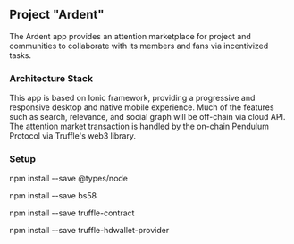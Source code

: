 ## Project "Ardent"

The Ardent app provides an attention marketplace for project and communities to collaborate with its members and fans via incentivized tasks.

### Architecture Stack

This app is based on Ionic framework, providing a progressive and responsive desktop and native mobile experience. Much of the features such as search, relevance, and social graph will be off-chain via cloud API. The attention market transaction is handled by the on-chain Pendulum Protocol via Truffle's web3 library.

### Setup

npm install --save @types/node

npm install --save bs58

npm install --save truffle-contract

npm install --save truffle-hdwallet-provider